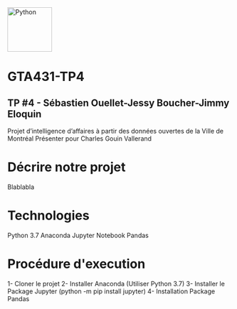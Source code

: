 <img src="https://upload.wikimedia.org/wikipedia/commons/c/c3/Python-logo-notext.svg" alt="Python" width="100px"/> 

# GTA431-TP4 #

## TP #4 - Sébastien Ouellet-Jessy Boucher-Jimmy Eloquin

Projet d’intelligence d’affaires à partir des données ouvertes de la Ville de Montréal
Présenter pour Charles Gouin Vallerand

# Décrire notre projet #
Blablabla

# Technologies #
Python 3.7
Anaconda
Jupyter Notebook
Pandas

# Procédure d'execution #

1- Cloner le projet
2- Installer Anaconda (Utiliser Python 3.7)
3- Installer le Package Jupyter (python -m pip install jupyter)
4- Installation Package Pandas



